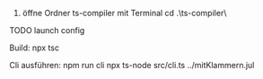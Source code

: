1. öffne Ordner ts-compiler mit Terminal
cd .\ts-compiler\

TODO launch config

Build:
npx tsc
<!-- npx tsc src/cli.ts -->

Cli ausführen:
npm run cli
npx ts-node src/cli.ts ../mitKlammern.jul